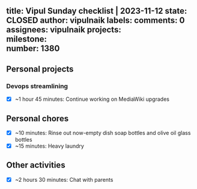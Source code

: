 title:	Vipul Sunday checklist | 2023-11-12
state:	CLOSED
author:	vipulnaik
labels:	
comments:	0
assignees:	vipulnaik
projects:	
milestone:	
number:	1380
--
## Personal projects

### Devops streamlining

- [x] ~1 hour 45 minutes: Continue working on MediaWiki upgrades

## Personal chores

- [x] ~10 minutes: Rinse out now-empty dish soap bottles and olive oil glass bottles
- [x] ~15 minutes: Heavy laundry 

## Other activities

- [x] ~2 hours 30 minutes: Chat with parents
